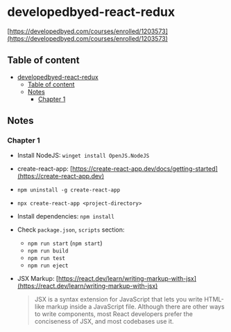 # developedbyed-react-redux

[https://developedbyed.com/courses/enrolled/1203573](https://developedbyed.com/courses/enrolled/1203573)

## Table of content

- [developedbyed-react-redux](#developedbyed-react-redux)
  - [Table of content](#table-of-content)
  - [Notes](#notes)
    - [Chapter 1](#chapter-1)

## Notes

### Chapter 1

- Install NodeJS: `winget install OpenJS.NodeJS`
- create-react-app: [https://create-react-app.dev/docs/getting-started](https://create-react-app.dev)
- `npm uninstall -g create-react-app`
- `npx create-react-app <project-directory>`
- Install dependencies: `npm install`
- Check `package.json`, `scripts` section:
  - `npm run start` (`npm start`)
  - `npm run build`
  - `npm run test`
  - `npm run eject`
- JSX Markup: [https://react.dev/learn/writing-markup-with-jsx](https://react.dev/learn/writing-markup-with-jsx)

    > JSX is a syntax extension for JavaScript that lets you write HTML-like markup inside a JavaScript file. Although there are other ways to write components, most React developers prefer the conciseness of JSX, and most codebases use it.